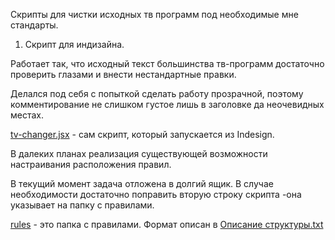 Скрипты для чистки исходных тв программ под необходимые мне стандарты.

1. Скрипт для индизайна.

Работает так, что исходный текст большинства тв-программ достаточно проверить глазами и внести нестандартные правки.

Делался под себя с попыткой сделать работу прозрачной, поэтому комментирование не слишком густое лишь в заголовке да неочевидных местах.

[tv-changer.jsx](https://github.com/flekst/ktv-changer/tree/master/tv-changer.jsx) -  cам скрипт, который запускается из Indesign.

В далеких планах реализация существующей возможности настраивания расположения правил.

В текущий момент задача отложена в долгий ящик. В случае необходимости достаточно поправить вторую строку скрипта -она указывает на папку с правилами.

[rules](https://github.com/flekst/ktv-changer/tree/master/rules) - это папка с правилами. Формат описан в [Описание структуры.txt](https://github.com/flekst/ktv-changer/blob/master/rules/Описание%20структуры.txt)
